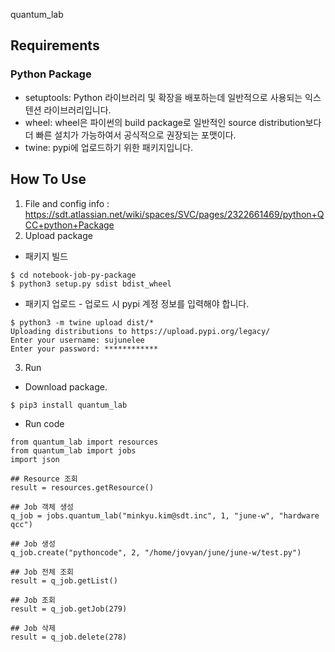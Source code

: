 quantum_lab

## Requirements
### Python Package
- setuptools: Python 라이브러리 및 확장을 배포하는데 일반적으로 사용되는 익스텐션 라이브러리입니다.
- wheel: wheel은 파이썬의 build package로 일반적인 source distribution보다 더 빠른 설치가 가능하여서 공식적으로 권장되는 포맷이다. 
- twine: pypi에 업로드하기 위한 패키지입니다.

## How To Use
1. File and config info : https://sdt.atlassian.net/wiki/spaces/SVC/pages/2322661469/python+QCC+python+Package
2. Upload package
- 패키지 빌드
```
$ cd notebook-job-py-package
$ python3 setup.py sdist bdist_wheel
```
- 패키지 업로드 - 업로드 시 pypi 계정 정보를 입력해야 합니다.
```
$ python3 -m twine upload dist/*
Uploading distributions to https://upload.pypi.org/legacy/
Enter your username: sujunelee                                                  
Enter your password: ************
```
3. Run
- Download package.
```
$ pip3 install quantum_lab
```
- Run code
```
from quantum_lab import resources
from quantum_lab import jobs
import json

## Resource 조회
result = resources.getResource()

## Job 객체 생성
q_job = jobs.quantum_lab("minkyu.kim@sdt.inc", 1, "june-w", "hardware qcc")

## Job 생성
q_job.create("pythoncode", 2, "/home/jovyan/june/june-w/test.py")

## Job 전체 조회
result = q_job.getList()

## Job 조회
result = q_job.getJob(279)

## Job 삭제
result = q_job.delete(278)
```